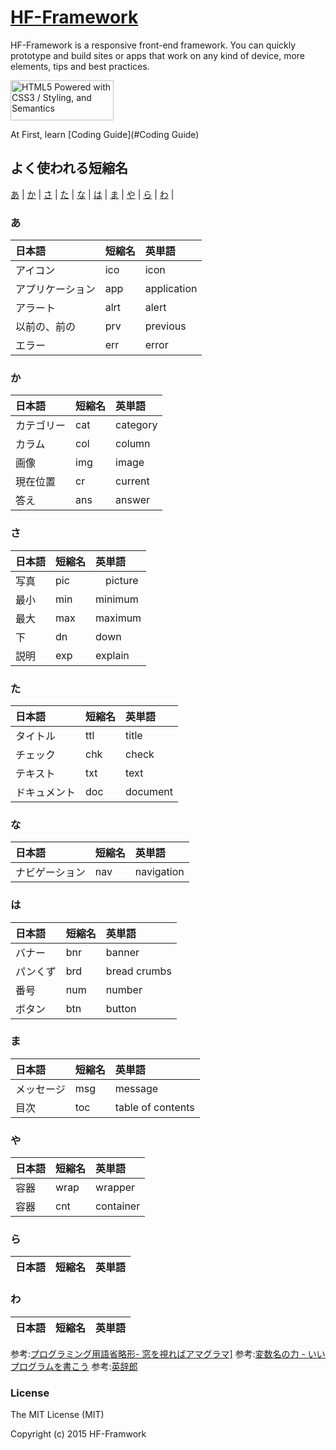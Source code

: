 # [HF-Framework](https://github.com/hanuman6/HF-Framework)
HF-Framework is a responsive front-end framework. You can quickly prototype and build sites or apps that work on any kind of device, more elements, tips and best practices.

<a href="http://www.w3.org/html/logo/">
<img src="http://www.w3.org/html/logo/badge/html5-badge-h-css3-semantics.png" width="165" height="64" alt="HTML5 Powered with CSS3 / Styling, and Semantics" title="HTML5 Powered with CSS3 / Styling, and Semantics">
</a>

At First, learn [Coding Guide](#Coding Guide)

## よく使われる短縮名

[あ](#A) | [か](#KA) | [さ](#SA) | [た](#TA) | [な](#NA) | [は](#HA) | [ま](#MA) | [や](#YA) | [ら](#RA) | [わ](#WA) |

### <a name="A">あ

| 日本語| 短縮名 | 英単語 |
|:-----|:-----|:-----|
| アイコン | ico | icon |
| アプリケーション | app | application |
| アラート | alrt | alert |
| 以前の、前の | prv | previous |
| エラー | err | error |


### <a name="KA">か

| 日本語| 短縮名 | 英単語 |
|:-----|:-----|:-----|
| カテゴリー | cat | category |
| カラム | col | column |
| 画像 | img | image |
| 現在位置 | cr | current |
| 答え | ans | answer |


### <a name="SA">さ

| 日本語| 短縮名 | 英単語 |
|:-----|:-----|:-----|
| 写真 | pic |　picture |
| 最小 | min | minimum |
| 最大 | max | maximum |
| 下 | dn | down |
| 説明 | exp | explain |


### <a name="TA">た

| 日本語| 短縮名 | 英単語 |
|:-----|:-----|:-----|
| タイトル | ttl | title |
| チェック | chk | check |
| テキスト | txt | text |
| ドキュメント | doc | document |


### <a name="NA">な

| 日本語| 短縮名 | 英単語 |
|:-----|:-----|:-----|
| ナビゲーション | nav | navigation |


### <a name="HA">は

| 日本語| 短縮名 | 英単語 |
|:-----|:-----|:-----|
| バナー | bnr | banner |
| パンくず | brd | bread crumbs |
| 番号 | num | number |
| ボタン | btn | button |


### <a name="MA">ま

| 日本語| 短縮名 | 英単語 |
|:-----|:-----|:-----|
| メッセージ | msg | message |
| 目次 | toc | table of contents |


### <a name="YA">や

| 日本語| 短縮名 | 英単語 |
|:-----|:-----|:-----|
| 容器 | wrap | wrapper |
| 容器 | cnt | container |


### <a name="RA">ら

| 日本語| 短縮名 | 英単語 |
|:-----|:-----|:-----|


### <a name="WA">わ

| 日本語| 短縮名 | 英単語 |
|:-----|:-----|:-----|


参考:<a href="http://www.wgag.net/doc/abbr.html" target="_blank">プログラミング用語省略形- 窓を視ればアマグラマ]</a>
参考:<a href="http://homepage1.nifty.com/~takaot/prprpr/varname.html" target="_blank">変数名の力 - いいプログラムを書こう</a>
参考:<a href="http://www.alc.co.jp/" target="_blank">英辞郎</a>


### License

The MIT License (MIT)

Copyright (c) 2015 HF-Framwork

